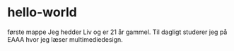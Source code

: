 # hello-world
første mappe
Jeg hedder Liv og er 21 år gammel. Til dagligt studerer jeg på EAAA hvor jeg læser multimediedesign. 
